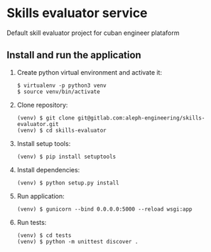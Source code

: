 # Skills evaluator service

Default skill evaluator project for cuban engineer plataform

## Install and run the application 

1. Create python virtual environment and activate it:

    ```
    $ virtualenv -p python3 venv
    $ source venv/bin/activate
    ```
2. Clone repository:
    ```
    (venv) $ git clone git@gitlab.com:aleph-engineering/skills-evaluator.git
    (venv) $ cd skills-evaluator
    ```
3. Install setup tools:
    ```
    (venv) $ pip install setuptools
    ```
4. Install dependencies:
    ```
    (venv) $ python setup.py install
    ```
5. Run application:
    ```
    (venv) $ gunicorn --bind 0.0.0.0:5000 --reload wsgi:app
    ```

6. Run tests:
    ```
    (venv) $ cd tests
    (venv) $ python -m unittest discover .
    ```